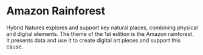 # Amazon Rainforest

Hybrid Natures explores and support  key natural places, combining physical and digital elements. The theme of the 1st edition is the Amazon rainforest. It presents data and use it to create digital art pieces and support this cause.
